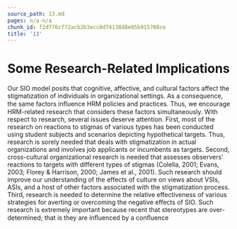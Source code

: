 ```yaml
---
source_path: 13.md
pages: n/a-n/a
chunk_id: f2d776cf72acb2b3ecc8d74138d8e05b915708ce
title: '13'
---
```

# Some Research-Related Implications

Our SIO model posits that cognitive, affective, and cultural factors affect the stigmatization of individuals in organizational settings. As a consequence, the same factors inﬂuence HRM policies and practices. Thus, we encourage HRM-related research that considers these factors simultaneously. With respect to research, several issues deserve attention. First, most of the research on reactions to stigmas of various types has been conducted using student subjects and scenarios depicting hypothetical targets. Thus, research is sorely needed that deals with stigmatization in actual organizations and involves job applicants or incumbents as targets. Second, cross-cultural organizational research is needed that assesses observers’ reactions to targets with different types of stigmas (Colella, 2001; Evans, 2003; Florey & Harrison, 2000; James et al., 2001). Such research should improve our understanding of the effects of culture on views about VSIs, ASIs, and a host of other factors associated with the stigmatization process. Third, research is needed to determine the relative effectiveness of various strategies for averting or overcoming the negative effects of SIO. Such research is extremely important because recent that stereotypes are over-determined; that is they are inﬂuenced by a conﬂuence
